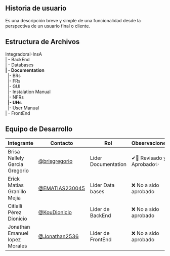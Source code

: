 ## **Historia de usuario**

 Es una descripción breve y simple de una funcionalidad desde la perspectiva de un usuario final o cliente. 


## Estructura de Archivos

IntegradoraI-InsA<br>
| - BackEnd<br>
| - Databases<br>
**| - Documentation**<br>
&nbsp;&nbsp;|- BRs<br>
&nbsp;&nbsp;|- FRs<br>
&nbsp;&nbsp;|- GUI<br>
&nbsp;&nbsp;|- Instalation Manual<br>
&nbsp;&nbsp;|- NFRs<br>
&nbsp;&nbsp;**|- UHs**<br>
&nbsp;&nbsp;|- User Manual<br>
| - FrontEnd

## Equipo de Desarrollo
|Integrante|Contacto|Rol|Observaciones|
|----------|-------|---|-------------|
| Brisa Nallely Garcia Gregorio|[@brisgregorio](https://github.com/Brisgregorio)|Lider Documentation|✔👀 Revisado y Aprobado✨
| Erick Matias Granillo Mejia|[@EMATIAS230045](https://github.com/EMATIAS230045)|Lider Data bases|❌ No a sido aprobado
| Citlalli Pérez Dionicio|[@KouDionicio ](https://github.com/KouDionicio)|Lider de BackEnd|❌ No a sido aprobado
| Jonathan Emanuel lopez Morales|[@Jonathan2536](https://github.com/Jonathan2536)|Lider de FrontEnd|❌ No a sido aprobado
